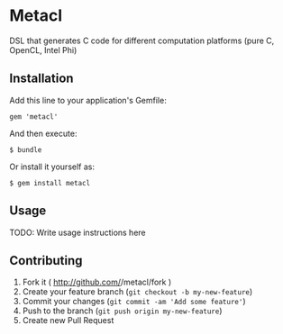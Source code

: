 # Metacl

DSL that generates C code for different computation platforms (pure C, OpenCL, Intel Phi)

## Installation

Add this line to your application's Gemfile:

    gem 'metacl'

And then execute:

    $ bundle

Or install it yourself as:

    $ gem install metacl

## Usage

TODO: Write usage instructions here

## Contributing

1. Fork it ( http://github.com/<my-github-username>/metacl/fork )
2. Create your feature branch (`git checkout -b my-new-feature`)
3. Commit your changes (`git commit -am 'Add some feature'`)
4. Push to the branch (`git push origin my-new-feature`)
5. Create new Pull Request
